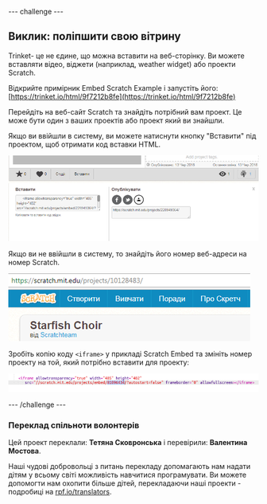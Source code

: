 --- challenge ---

## Виклик: поліпшити свою вітрину

Trinket- це не єдине, що можна вставити на веб-сторінку. Ви можете вставляти відео, віджети (наприклад, weather widget) або проекти Scratch.

Відкрийте примірник Embed Scratch Example і запустіть його: [https://trinket.io/html/9f7212b8fe](https://trinket.io/html/9f7212b8fe)

Перейдіть на веб-сайт Scratch та знайдіть потрібний вам проект. Це може бути один з ваших проектів або проект який ви знайшли.

Якщо ви ввійшли в систему, ви можете натиснути кнопку "Вставити" під проектом, щоб отримати код вставки HTML.

![скріншот](images/scratch-embed.png)

Якщо ви не ввійшли в систему, то знайдіть його номер веб-адреси на номер Scratch.

![скріншот](images/scratch-project-number.png)

Зробіть копію коду `<iframe>` у прикладі Scratch Embed та змініть номер проекту на той, який потрібно вставити для проекту:

![скріншот](images/scratch-iframe.png)

--- /challenge ---

### Переклад спільноти волонтерів 

Цей проект переклали: **Тетяна Сковронська** і перевірили: **Валентина Мостова**. 

Наші чудові добровольці з питань перекладу допомагають нам надати дітям у всьому світі можливість навчитися програмувати. Ви можете допомогти нам охопити більше дітей, перекладаючи наші проекти - подробиці на [rpf.io/translators](https://rpf.io/translators).
